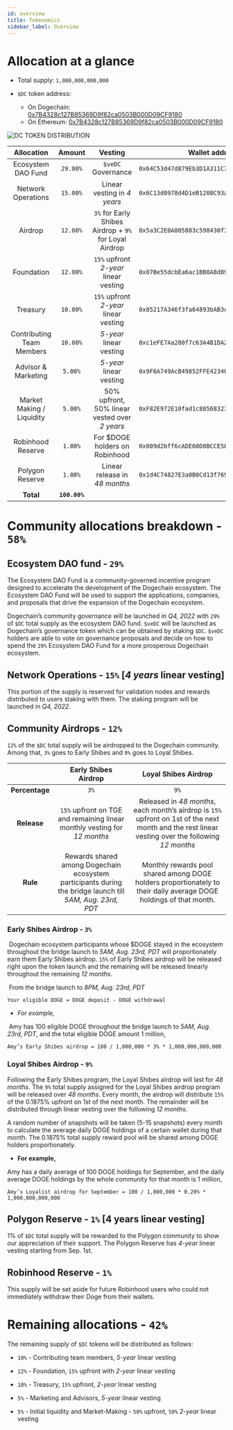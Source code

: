 ```yaml
---
id: overview 
title: Tokenomics
sidebar_label: Overview
---
```


# Allocation at a glance

* Total supply: `1,000,000,000,000`

* `$DC` token address:
    * On Dogechain: [0x7B4328c127B85369D9f82ca0503B000D09CF9180](https://explorer.dogechain.dog/address/0x7B4328c127B85369D9f82ca0503B000D09CF9180)
    * On Ethereum: [0x7B4328c127B85369D9f82ca0503B000D09CF9180](https://etherscan.io/address/0x7B4328c127B85369D9f82ca0503B000D09CF9180)


![DC TOKEN DISTRIBUTION](/img/gov/token.png)


| **Allocation** | **Amount**  | **Vesting** | **Wallet address**                         |
| :-------------------------------: | :---------: | :----------------: | :----------------------------------------: |
| Ecosystem DAO Fund        | `29.00%`    | `$veDC` Governance                                   | `0x64C53d47d879Eb3D1A311C7110a3964909A60bEc` |
| Network Operations        | `15.00%`      | Linear vesting in *4 years*                          | `0x6C13d0978d4D1eB1208C93ad630c79d1728495C3` |
| Airdrop                   | `12.00%`      | `3%` for Early Shibes Airdrop + `9%` for Loyal Airdrop | `0x5a3C2E0A005883c598430f1Ab303411dB1E0bA3A` |
| Foundation                | `12.00%`      | `15%` upfront *2-year* linear vesting                  | `0x07Be55dcbEa6ac1BB0A8d89C88485F483E0Add80` |
| Treasury                  | `10.00%`      | `15%` upfront *2-year* linear vesting                  | `0x85217A346f3fa64893bAB3caeEa59eFfD0Df8BC9` |
| Contributing Team Members | `10.00%`      | *5-year* linear vesting                              | `0xc1eFE7Aa280f7c63A4B1DA26aE0F7e64ce7F2A8A` |
| Advisor & Marketing       | `5.00%`       | *5-year* linear vesting                              | `0x9F6A749AcB49852FFE423408067938aF7a36E15F` |
| Market Making / Liquidity | `5.00%`       | 50% upfront, 50% linear vested over *2 years*        | `0xF82E972E10fad1c8856832187aDFC436edf38288` |
| Robinhood Reserve         | `1.00%`       | For $DOGE holders on Robinhood                     | `0x009d2bff6cADE60D8BCCE580424c72a67d3961b6` |
| Polygon Reserve           | `1.00%`       | Linear release in *48 months*                        | `0x1d4C74827E3a0B0Cd13f76974f145295F7468d41` |
| **Total**                 | **`100.00%`** | | |


# Community allocations breakdown - `58%`

## Ecosystem DAO fund - `29%`

The Ecosystem DAO Fund is a community-governed incentive program designed to accelerate the development of the Dogechain ecosystem. The Ecosystem DAO Fund will be used to support the applications, companies, and proposals that drive the expansion of the Dogechain ecosystem. 

Dogechain’s community governance will be launched in *Q4, 2022* with `29%` of `$DC` total supply as the ecosystem DAO fund. `$veDC` will be launched as Dogechain’s governance token which can be obtained by staking `$DC`. `$veDC` holders are able to vote on governance proposals and decide on how to spend the `29%` Ecosystem DAO Fund for a more prosperous Dogechain ecosystem. 

## Network Operations - `15%` [*4 years* linear vesting]

This portion of the supply is reserved for validation nodes and rewards distributed to users staking with them. The staking program will be launched in *Q4, 2022*. 

## Community Airdrops - `12%`

`12%` of the `$DC` total supply will be airdropped to the Dogechain community. Among that, `3%` goes to Early Shibes and `9%` goes to Loyal Shibes. 


|                |                   **Early Shibes Airdrop**                   |                   **Loyal Shibes Airdrop**                   |
| :------------: | :----------------------------------------------------------: | :----------------------------------------------------------: |
| **Percentage** |                             `3%`                             |                             `9%`                             |
|  **Release**   | `15%` upfront on TGE and remaining linear monthly vesting for *12 months* | Released in *48 months*, each month’s airdrop is `15%` upfront on 1st of the next month and the rest linear vesting over the following *12 months* |
|    **Rule**    | Rewards shared among Dogechain ecosystem participants during the bridge launch till *5AM, Aug. 23rd, PDT* | Monthly rewards pool shared among DOGE holders proportionately to their daily average DOGE holdings of that month. |

### Early Shibes Airdrop - `3%`

​    Dogechain ecosystem participants whose $DOGE stayed in the ecosystem throughout the bridge launch to *5AM, Aug. 23rd, PDT* will proportionately earn them Early Shibes airdrop. `15%` of Early Shibes airdrop will be released right upon the token launch and the remaining will be released linearly throughout the remaining *12 months*. 

​    From the bridge launch to *8PM, Aug. 23rd, PDT*

`Your eligible DOGE = DOGE deposit - DOGE withdrawal`

* *For example,*

​    Amy has 100 eligible DOGE throughout the bridge launch to *5AM, Aug. 23rd, PDT*, and the total eligible DOGE amount 1 million, 

`Amy’s Early Shibes airdrop = 100 / 1,000,000 * 3% * 1,000,000,000,000`

### Loyal Shibes Airdrop - `9%`

Following the Early Shibes program, the Loyal Shibes airdrop will last for *48 months*. The `9%` total supply assigned for the Loyal Shibes airdrop program will be released over *48 months*. Every month, the airdrop will distribute `15%` of the 0.1875% upfront on 1st of the next month. The remainder will be distributed through linear vesting over the following *12 months*.

A random number of snapshots will be taken (5-15 snapshots) every month to calculate the average daily DOGE holdings of a certain wallet during that month. The 0.1875% total supply reward pool will be shared among DOGE holders proportionately.

* **For example,**

Amy has a daily average of 100 DOGE holdings for September, and the daily average DOGE holdings by the whole community for that month is 1 million, 

`Amy’s Loyalist airdrop for September = 100 / 1,000,000 * 0.20% * 1,000,000,000,000`

## Polygon Reserve - `1%` [4 years linear vesting]

1% of `$DC` total supply will be rewarded to the Polygon community to show our appreciation of their support. The Polygon Reserve has *4-year* linear vesting starting from Sep. 1st. 

## Robinhood Reserve - `1%`

This supply will be set aside for future Robinhood users who could not immediately withdraw their Doge from their wallets.

# Remaining allocations - `42%`

The remaining supply of `$DC` tokens will be distributed as follows: 

* `10%` - Contributing team members, *5-year* linear vesting

* `12%` - Foundation, `15%` upfront with *2-year* linear vesting

* `10%` - Treasury, `15%` upfront, *2-year* linear vesting

* `5%` - Marketing and Advisors, *5-year* linear vesting

* `5%` - Initial liquidity and Market-Making - `50%` upfront, `50%` *2-year* linear vesting